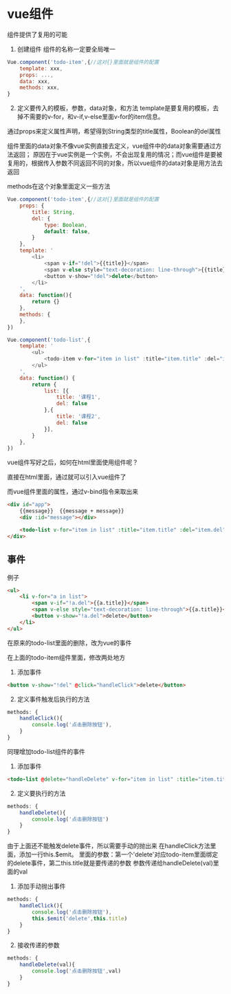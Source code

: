 # vue组件
组件提供了复用的可能

1. 创建组件
组件的名称一定要全局唯一
```javascript
Vue.component('todo-item',{//这对{}里面就是组件的配置
    template: xxx,
    props: ...,
    data: xxx,
    methods: xxx,
}
```

2. 定义要传入的模板，参数，data对象，和方法
template是要复用的模板，去掉不需要的v-for，和v-if,v-else里面v-for的item信息。

通过props来定义属性声明，希望得到String类型的title属性，Boolean的del属性

组件里面的data对象不像vue实例直接去定义，vue组件中的data对象需要通过方法返回；
原因在于vue实例是一个实例，不会出现复用的情况；而vue组件是要被复用的，根据传入参数不同返回不同的对象，所以vue组件的data对象是用方法去返回

methods在这个对象里面定义一些方法

```javascript
Vue.component('todo-item',{//这对{}里面就是组件的配置
    props: {
        title: String,
        del: {
            type: Boolean,
            default: false,
        }
    },
    template: '
        <li>
            <span v-if="!del">{{title}}</span>
            <span v-else style="text-decoration: line-through">{{title}}</span>
            <button v-show="!del">delete</button>
        </li>
    ',
    data: function(){
        return {}
    },
    methods: {
    },
})

Vue.component('todo-list',{
    template: '
        <ul>
            <todo-item v-for="item in list" :title="item.title" :del="item.del"></todo-item>
        </ul>
    ',
    data: function() {
        return {
            list: [{
                title: '课程1',
                del: false
            },{
                title: '课程2',
                del: false
            }],
        }
    },
})
```
vue组件写好之后，如何在html里面使用组件呢？

直接在html里面，通过<component-name></component-name>就可以引入vue组件了

而vue组件里面的属性，通过v-bind指令来取出来
```html
<div id="app">
    {{message}}  {{message + message}}
    <div :id="message"></div>

    <todo-list v-for="item in list" :title="item.title" :del="item.del"></todo-list>
</div>
```

## 事件
例子
```html
<ul>
    <li v-for="a in list">
        <span v-if="!a.del">{{a.title}}</span>
        <span v-else style="text-decoration: line-through">{{a.title}}</span>
        <button v-show="!a.del">delete</button>
    </li>
</ul>
```

在原来的todo-list里面的删除，改为vue的事件

在上面的todo-item组件里面，修改两处地方
1. 添加事件
```html
<button v-show="!del" @click="handleClick">delete</button>
```
2. 定义事件触发后执行的方法
```javascript
methods: {
    handleClick(){
        console.log('点击删除按钮'),
    }
}
```

同理增加todo-list组件的事件
1. 添加事件
```html
<todo-list @delete="handleDelete" v-for="item in list" :title="item.title" :del="item.del"></todo-list>
```

2. 定义要执行的方法
```javascript
methods: {
    handleDelete(){
        console.log('点击删除按钮')
    }
}
```

由于上面还不能触发delete事件，所以需要手动的抛出来
在handleClick方法里面，添加一行this.$emit。
里面的参数：第一个'delete'对应todo-item里面绑定的delete事件，第二this.title就是要传递的参数
参数传递给handleDelete(val)里面的val
1. 添加手动抛出事件
```javascript
methods: {
    handleClick(){
        console.log('点击删除按钮'),
        this.$emit('delete',this.title)
    }
}
```

2. 接收传递的参数
```javascript
methods: {
    handleDelete(val){
        console.log('点击删除按钮',val)
    }
}
```
